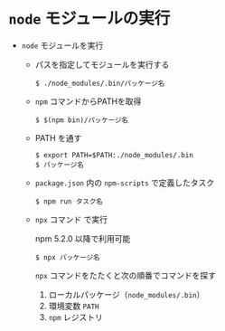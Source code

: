 # `node` モジュールの実行

* `node` モジュールを実行

    * パスを指定してモジュールを実行する
        ```
        $ ./node_modules/.bin/パッケージ名
        ```
    
    * `npm` コマンドからPATHを取得
        ```
        $ $(npm bin)/パッケージ名
        ```

    * PATH を通す
        ```
        $ export PATH=$PATH:./node_modules/.bin
        $ パッケージ名
        ```

    * `package.json` 内の `npm-scripts` で定義したタスク
        ```
        $ npm run タスク名 
        ```

    * `npx` コマンド で実行

        npm 5.2.0 以降で利用可能
        ```
        $ npx パッケージ名
        ```

        `npx` コマンドをたたくと次の順番でコマンドを探す
        1. ローカルパッケージ（`node_modules/.bin`）
        1. 環境変数 `PATH`
        1. `npm` レジストリ